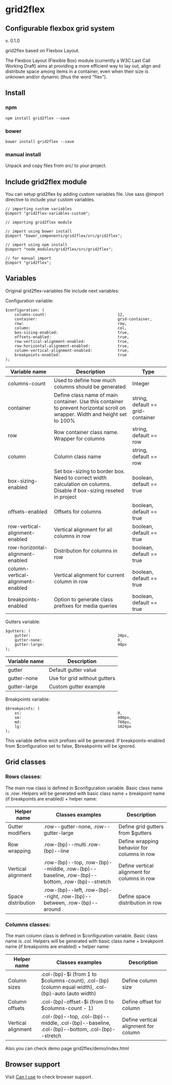 # grid2flex
## Configurable flexbox grid system
v. 0.1.0

grid2flex based on Flexbox Layout.

The Flexbox Layout (Flexible Box) module (currently a W3C Last Call Working Draft) aims at providing a more efficient way to lay out, align and distribute space among items in a container, even when their size is unknown and/or dynamic (thus the word "flex").

## Install

### npm
<pre><code>npm install grid2flex --save</code></pre>

### bower
<pre><code>bower install grid2flex --save</code></pre>

### manual install
Unpack and copy files from src/ to your project.


## Include grid2flex module

You can setup grid2flex by adding custom variables file. Use sass @import directive to include your custom variables.

<pre><code>// importing custom variables
@import "grid2flex-variables-custom";

// importing grid2flex module

// import using bower install
@import "bower_components/grid2flex/src/grid2flex";

// import using npm install
@import "node_modules/grid2flex/src/grid2flex";

// for manual import
@import "grid2flex";</code></pre>



## Variables
Original grid2flex-variables file include next variables:

Configuration variable:

<pre><code>$configuration: (
	columns-count:                               12,
	container:                                   grid-container,
	row:                                         row,
	column:                                      col,
	box-sizing-enabled:                          true,
	offsets-enabled:                             true,
	row-vertical-alignment-enabled:              true,
	row-horizontal-alignment-enabled:            true,
	column-vertical-alignment-enabled:           true,
	breakpoints-enabled:                         true
);</code></pre>


<table>
	<thead>
		<tr>
			<th>Variable name</th>
			<th>Description</th>
			<th>Type</th>
		</tr>
	</thead>
	<tbody>
		<tr>
			<td>columns-count</td>
			<td>Used to define how much columns should be generated</td>
			<td>Integer</td>
		</tr>
		<tr>
			<td>container</td>
			<td>Define class name of main container. Use this container to prevent horizontal scroll on wrapper. Width and height set to 100%</td>
			<td>string, default == grid-container</td>
		</tr>
		<tr>
			<td>row</td>
			<td>Row container class name. Wrapper for columns</td>
			<td>string, default == row</td>
		</tr>
		<tr>
			<td>column</td>
			<td>Column class name</td>
			<td>string, default == row</td>
		</tr>
		<tr>
			<td>box-sizing-enabled</td>
			<td>Set box-sizing to border box. Need to correct width calculation on columns. Disable if box-sizing reseted in project</td>
			<td>boolean, default == true</td>
		</tr>
		<tr>
			<td>offsets-enabled</td>
			<td>Offsets for columns</td>
			<td>boolean, default == true</td>
		</tr>
		<tr>
			<td>row-vertical-alignment-enabled</td>
			<td>Vertical alignment for all columns in row</td>
			<td>boolean, default == true</td>
		</tr>
		<tr>
			<td>row-horizontal-alignment-enabled</td>
			<td>Distribution for columns in row</td>
			<td>boolean, default == true</td>
		</tr>
		<tr>
			<td>column-vertical-alignment-enabled</td>
			<td>Vertical alignment for current column in row</td>
			<td>boolean, default == true</td>
		</tr>
		<tr>
			<td>breakpoints-enabled</td>
			<td>Option to generate class prefixes for media queries</td>
			<td>boolean, default == true</td>
		</tr>
	</tbody>
</table>

Gutters variable:

<pre><code>$gutters: (
	gutter:                                      20px,
	gutter-none:                                 0,
	gutter-large:                                40px
);</code></pre>


<table>
	<thead>
		<tr>
			<th>Variable name</th>
			<th>Description</th>
		</tr>
	</thead>
	<tbody>
		<tr>
			<td>gutter</td>
			<td>Default gutter value</td>
		</tr>
		<tr>
			<td>gutter-none</td>
			<td>Use for grid without gutters</td>
		</tr>
		<tr>
			<td>gutter-large</td>
			<td>Custom gutter example</td>
		</tr>
	</tbody>
</table>


Breakpoints variable:

<pre><code>$breakpoints: (
	xs:                                          0,
	sm:                                          480px,
	md:                                          768px,
	lg:                                          1024px
);</code></pre>


This variable define wich prefixes will be generated. If breakpoints-enabled from $configuration set to false, $breakpoints will be ignored.

## Grid classes
### Rows classes:
The main row class is defined in $configuration variable. Basic class name is <i>.row</i>.
Helpers will be generated with basic class name + breakpoint name (if breakpoints are enabled) + helper name:
<table>
	<thead>
		<tr>
			<th>Helper name</th>
			<th>Classes examples</th>
			<th>Description</th>
		</tr>
	</thead>
	<tbody>
		<tr>
			<td>Gutter modifiers</td>
			<td>.row--gutter-none, .row--gutter-large</td>
			<td>Define grid gutters from $gutters</td>
		</tr>
		<tr>
			<td>Row wrapping</td>
			<td>.row-(bp)--multi .row-(bp)--line</td>
			<td>Define wrapping behavior for columns in row</td>
		</tr>
		<tr>
			<td>Vertical alignment</td>
			<td>.row-(bp)--top, .row-(bp)--middle, .row-(bp)--baseline, .row-(bp)--bottom, .row-(bp)--stretch</td>
			<td>Define vertical alignment for columns in row</td>
		</tr>
		<tr>
			<td>Space distribution</td>
			<td>.row-(bp)--left, .row-(bp)--right, .row-(bp)--between, .row-(bp)--around</td>
			<td>Define space distribution in row</td>
		</tr>
	</tbody>
</table>

### Columns classes:
The main column class is defined in $configuration variable. Basic class name is <i>.col</i>.
Helpers will be generated with basic class name + breakpoint name (if breakpoints are enabled) + helper name:
<table>
	<thead>
		<tr>
			<th>Helper name</th>
			<th>Classes examples</th>
			<th>Description</th>
		</tr>
	</thead>
	<tbody>
		<tr>
			<td>Column sizes</td>
			<td>.col-(bp)-$i (from 1 to $columns-count), .col-(bp) (column equal width), .col-(bp)-auto (auto width)</td>
			<td>Define column size</td>
		</tr>
		<tr>
			<td>Column offsets</td>
			<td>.col-(bp)-offset-$i (from 0 to $columns-count - 1)</td>
			<td>Define offset for column</td>
		</tr>
		<tr>
			<td>Vertical alignment</td>
			<td>.col-(bp)--top, .col-(bp)--middle, .col-(bp)--baseline, .col-(bp)--bottom, .col-(bp)--stretch</td>
			<td>Define vertical alignment for column</td>
		</tr>
	</tbody>
</table>

Also you can check demo page grid2flex/demo/index.html


## Browser support
Visit <a href="http://caniuse.com/#feat=flexbox">Can I use</a> to check browser support.
